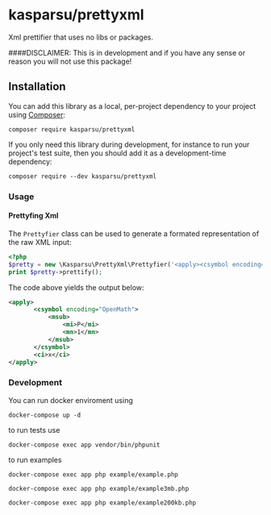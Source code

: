 # kasparsu/prettyxml

Xml prettifier that uses no libs or packages. 

####DISCLAIMER: This is in development and if you have any sense or reason you will not use this package!

## Installation

You can add this library as a local, per-project dependency to your project using [Composer](https://getcomposer.org/):

    composer require kasparsu/prettyxml

If you only need this library during development, for instance to run your project's test suite, then you should add it as a development-time dependency:

    composer require --dev kasparsu/prettyxml

### Usage

#### Prettyfing Xml

The `Prettyfier` class can be used to generate a formated representation of the raw XML input:

```php
<?php
$pretty = new \Kasparsu\PrettyXml\Prettyfier('<apply><csymbol encoding="OpenMath"><msub><mi>P</mi><mn>1</mn></msub></csymbol><ci>x</ci></apply>', "\t");
print $pretty->prettify();
```

The code above yields the output below:
```xml
<apply>
       <csymbol encoding="OpenMath">
           <msub>
               <mi>P</mi>
               <mn>1</mn>
           </msub>
       </csymbol>
       <ci>x</ci>
</apply>
```

### Development

You can run docker enviroment using

    docker-compose up -d
    
to run tests use 

    docker-compose exec app vendor/bin/phpunit
    
to run examples 

    docker-compose exec app php example/example.php
    
    docker-compose exec app php example/example3mb.php
    
    docker-compose exec app php example/example200kb.php